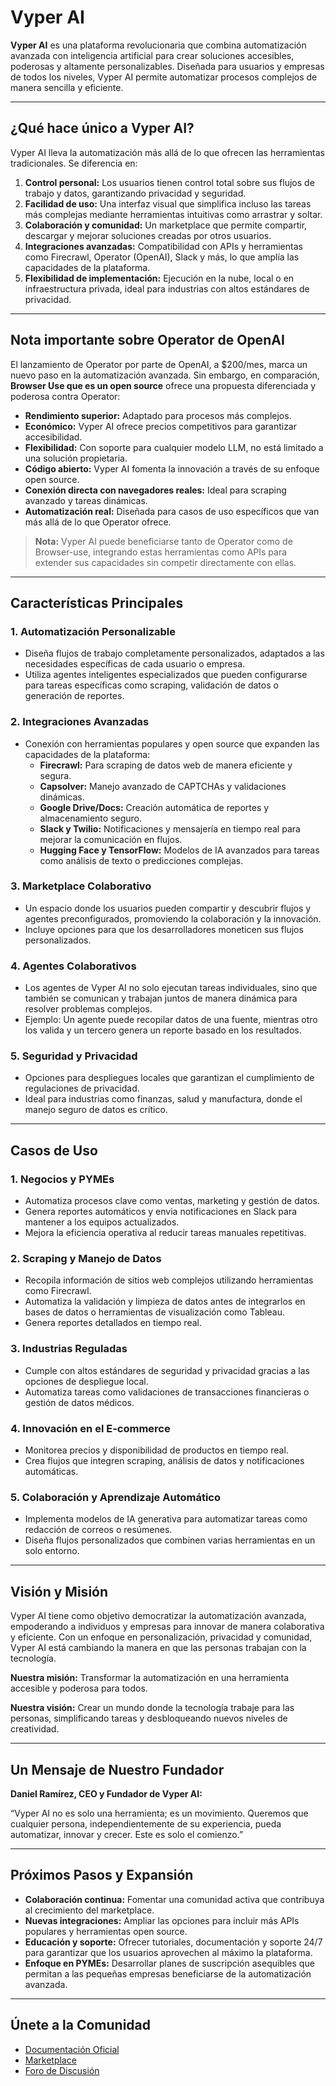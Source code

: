 # Vyper AI

**Vyper AI** es una plataforma revolucionaria que combina automatización avanzada con inteligencia artificial para crear soluciones accesibles, poderosas y altamente personalizables. Diseñada para usuarios y empresas de todos los niveles, Vyper AI permite automatizar procesos complejos de manera sencilla y eficiente.

---

## ¿Qué hace único a Vyper AI?
Vyper AI lleva la automatización más allá de lo que ofrecen las herramientas tradicionales. Se diferencia en:

1. **Control personal:** Los usuarios tienen control total sobre sus flujos de trabajo y datos, garantizando privacidad y seguridad.
2. **Facilidad de uso:** Una interfaz visual que simplifica incluso las tareas más complejas mediante herramientas intuitivas como arrastrar y soltar.
3. **Colaboración y comunidad:** Un marketplace que permite compartir, descargar y mejorar soluciones creadas por otros usuarios.
4. **Integraciones avanzadas:** Compatibilidad con APIs y herramientas como Firecrawl, Operator (OpenAI), Slack y más, lo que amplía las capacidades de la plataforma.
5. **Flexibilidad de implementación:** Ejecución en la nube, local o en infraestructura privada, ideal para industrias con altos estándares de privacidad.

---

## Nota importante sobre Operator de OpenAI
El lanzamiento de Operator por parte de OpenAI, a $200/mes, marca un nuevo paso en la automatización avanzada. Sin embargo, en comparación, **Browser Use que es un open source** ofrece una propuesta diferenciada y poderosa contra Operator:

- **Rendimiento superior:** Adaptado para procesos más complejos.
- **Económico:** Vyper AI ofrece precios competitivos para garantizar accesibilidad.
- **Flexibilidad:** Con soporte para cualquier modelo LLM, no está limitado a una solución propietaria.
- **Código abierto:** Vyper AI fomenta la innovación a través de su enfoque open source.
- **Conexión directa con navegadores reales:** Ideal para scraping avanzado y tareas dinámicas.
- **Automatización real:** Diseñada para casos de uso específicos que van más allá de lo que Operator ofrece.

> **Nota:** Vyper AI puede beneficiarse tanto de Operator como de Browser-use, integrando estas herramientas como APIs para extender sus capacidades sin competir directamente con ellas.

---

## Características Principales

### **1. Automatización Personalizable**
- Diseña flujos de trabajo completamente personalizados, adaptados a las necesidades específicas de cada usuario o empresa.
- Utiliza agentes inteligentes especializados que pueden configurarse para tareas específicas como scraping, validación de datos o generación de reportes.

### **2. Integraciones Avanzadas**
- Conexión con herramientas populares y open source que expanden las capacidades de la plataforma:
  - **Firecrawl:** Para scraping de datos web de manera eficiente y segura.
  - **Capsolver:** Manejo avanzado de CAPTCHAs y validaciones dinámicas.
  - **Google Drive/Docs:** Creación automática de reportes y almacenamiento seguro.
  - **Slack y Twilio:** Notificaciones y mensajería en tiempo real para mejorar la comunicación en flujos.
  - **Hugging Face y TensorFlow:** Modelos de IA avanzados para tareas como análisis de texto o predicciones complejas.

### **3. Marketplace Colaborativo**
- Un espacio donde los usuarios pueden compartir y descubrir flujos y agentes preconfigurados, promoviendo la colaboración y la innovación.
- Incluye opciones para que los desarrolladores moneticen sus flujos personalizados.

### **4. Agentes Colaborativos**
- Los agentes de Vyper AI no solo ejecutan tareas individuales, sino que también se comunican y trabajan juntos de manera dinámica para resolver problemas complejos.
- Ejemplo: Un agente puede recopilar datos de una fuente, mientras otro los valida y un tercero genera un reporte basado en los resultados.

### **5. Seguridad y Privacidad**
- Opciones para despliegues locales que garantizan el cumplimiento de regulaciones de privacidad.
- Ideal para industrias como finanzas, salud y manufactura, donde el manejo seguro de datos es crítico.

---

## Casos de Uso

### **1. Negocios y PYMEs**
- Automatiza procesos clave como ventas, marketing y gestión de datos.
- Genera reportes automáticos y envia notificaciones en Slack para mantener a los equipos actualizados.
- Mejora la eficiencia operativa al reducir tareas manuales repetitivas.

### **2. Scraping y Manejo de Datos**
- Recopila información de sitios web complejos utilizando herramientas como Firecrawl.
- Automatiza la validación y limpieza de datos antes de integrarlos en bases de datos o herramientas de visualización como Tableau.
- Genera reportes detallados en tiempo real.

### **3. Industrias Reguladas**
- Cumple con altos estándares de seguridad y privacidad gracias a las opciones de despliegue local.
- Automatiza tareas como validaciones de transacciones financieras o gestión de datos médicos.

### **4. Innovación en el E-commerce**
- Monitorea precios y disponibilidad de productos en tiempo real.
- Crea flujos que integren scraping, análisis de datos y notificaciones automáticas.

### **5. Colaboración y Aprendizaje Automático**
- Implementa modelos de IA generativa para automatizar tareas como redacción de correos o resúmenes.
- Diseña flujos personalizados que combinen varias herramientas en un solo entorno.

---

## Visión y Misión

Vyper AI tiene como objetivo democratizar la automatización avanzada, empoderando a individuos y empresas para innovar de manera colaborativa y eficiente. Con un enfoque en personalización, privacidad y comunidad, Vyper AI está cambiando la manera en que las personas trabajan con la tecnología.

**Nuestra misión:** Transformar la automatización en una herramienta accesible y poderosa para todos.

**Nuestra visión:** Crear un mundo donde la tecnología trabaje para las personas, simplificando tareas y desbloqueando nuevos niveles de creatividad.

---

## Un Mensaje de Nuestro Fundador

**Daniel Ramírez, CEO y Fundador de Vyper AI:**

“Vyper AI no es solo una herramienta; es un movimiento. Queremos que cualquier persona, independientemente de su experiencia, pueda automatizar, innovar y crecer. Este es solo el comienzo.”

---

## Próximos Pasos y Expansión
- **Colaboración continua:** Fomentar una comunidad activa que contribuya al crecimiento del marketplace.
- **Nuevas integraciones:** Ampliar las opciones para incluir más APIs populares y herramientas open source.
- **Educación y soporte:** Ofrecer tutoriales, documentación y soporte 24/7 para garantizar que los usuarios aprovechen al máximo la plataforma.
- **Enfoque en PYMEs:** Desarrollar planes de suscripción asequibles que permitan a las pequeñas empresas beneficiarse de la automatización avanzada.

---

## Únete a la Comunidad
- [Documentación Oficial](https://docs.vyper-ai.com)
- [Marketplace](https://marketplace.vyper-ai.com)
- [Foro de Discusión](https://community.vyper-ai.com)
